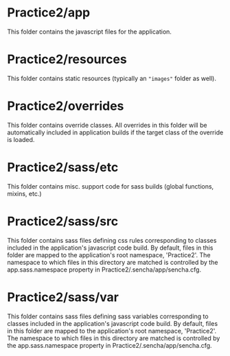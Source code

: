 # Practice2/app

This folder contains the javascript files for the application.

# Practice2/resources

This folder contains static resources (typically an `"images"` folder as well).

# Practice2/overrides

This folder contains override classes. All overrides in this folder will be 
automatically included in application builds if the target class of the override
is loaded.

# Practice2/sass/etc

This folder contains misc. support code for sass builds (global functions, 
mixins, etc.)

# Practice2/sass/src

This folder contains sass files defining css rules corresponding to classes
included in the application's javascript code build.  By default, files in this 
folder are mapped to the application's root namespace, 'Practice2'. The
namespace to which files in this directory are matched is controlled by the
app.sass.namespace property in Practice2/.sencha/app/sencha.cfg. 

# Practice2/sass/var

This folder contains sass files defining sass variables corresponding to classes
included in the application's javascript code build.  By default, files in this 
folder are mapped to the application's root namespace, 'Practice2'. The
namespace to which files in this directory are matched is controlled by the
app.sass.namespace property in Practice2/.sencha/app/sencha.cfg. 
